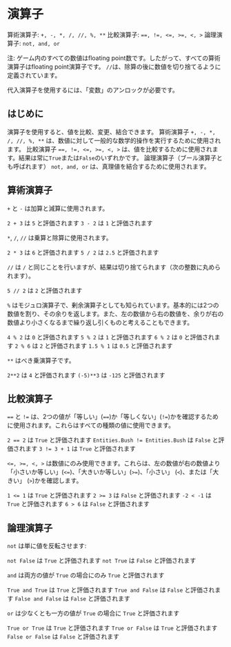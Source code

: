 # 演算子
算術演算子: `+, -, *, /, //, %, **`
比較演算子: `==, !=, <=, >=, <, >`
論理演算子: `not, and, or`

注: ゲーム内のすべての数値はfloating point数です。したがって、すべての算術演算子はfloating point演算子です。
`//`は、除算の後に数値を切り捨てるように定義されています。

代入演算子を使用するには、「変数」のアンロックが必要です。

## はじめに
演算子を使用すると、値を比較、変更、結合できます。
算術演算子 `+, -, *, /, //, %, **` は、数値に対して一般的な数学的操作を実行するために使用されます。
比較演算子 `==, !=, <=, >=, <, >` は、値を比較するために使用されます。結果は常に`True`または`False`のいずれかです。
論理演算子（ブール演算子とも呼ばれます） `not, and, or` は、真理値を結合するために使用されます。

## 算術演算子
`+` と `-` は加算と減算に使用されます。

`2 + 3` は `5` と評価されます
`3 - 2` は `1` と評価されます

`*`, `/`, `//` は乗算と除算に使用されます。

`2 * 3` は `6` と評価されます
`5 / 2` は `2.5` と評価されます

`//` は `/` と同じことを行いますが、結果は切り捨てられます（次の整数に丸められます）。

`5 // 2` は `2` と評価されます

`%` はモジュロ演算子で、剰余演算子としても知られています。基本的には2つの数値を割り、その余りを返します。また、左の数値から右の数値を、余りが右の数値より小さくなるまで繰り返し引くものと考えることもできます。

`4 % 2` は `0` と評価されます
`5 % 2` は `1` と評価されます
`6 % 2` は `0` と評価されます
`2 % 6` は `2` と評価されます
`1.5 % 1` は `0.5` と評価されます

`**` はべき乗演算子です。

`2**2` は `4` と評価されます
`(-5)**3` は `-125` と評価されます

## 比較演算子
`==` と `!=` は、2つの値が「等しい」(`==`)か「等しくない」(`!=`)かを確認するために使用されます。これらはすべての種類の値に使用できます。

`2 == 2` は `True` と評価されます
`Entities.Bush != Entities.Bush` は `False` と評価されます
`3 != 3 + 1` は `True` と評価されます

`<=, >=, <, >` は数値にのみ使用できます。これらは、左の数値が右の数値より「小さいか等しい」(`<=`)、「大きいか等しい」(`>=`)、「小さい」 (`<`)、または「大きい」 (`>`)かを確認します。

`1 <= 1` は `True` と評価されます
`2 >= 3` は `False` と評価されます
`-2 < -1` は `True` と評価されます
`6 > 6` は `False` と評価されます

## 論理演算子
`not` は単に値を反転させます:

`not False` は `True` と評価されます
`not True` は `False` と評価されます

`and` は両方の値が `True` の場合にのみ `True` と評価されます

`True and True` は `True` と評価されます
`True and False` は `False` と評価されます
`False and False` は `False` と評価されます

`or` は少なくとも一方の値が `True` の場合に `True` と評価されます

`True or True` は `True` と評価されます
`True or False` は `True` と評価されます
`False or False` は `False` と評価されます